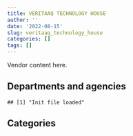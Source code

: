 ```yaml
---
title: VERITAAQ TECHNOLOGY HOUSE
author: ''
date: '2022-08-15'
slug: veritaaq_technology_house
categories: []
tags: []
---
```


<script src="/rmarkdown-libs/htmlwidgets/htmlwidgets.js"></script>
<link href="/rmarkdown-libs/datatables-css/datatables-crosstalk.css" rel="stylesheet" />
<script src="/rmarkdown-libs/datatables-binding/datatables.js"></script>
<script src="/rmarkdown-libs/jquery/jquery-3.6.0.min.js"></script>
<link href="/rmarkdown-libs/dt-core-bootstrap/css/dataTables.bootstrap.min.css" rel="stylesheet" />
<link href="/rmarkdown-libs/dt-core-bootstrap/css/dataTables.bootstrap.extra.css" rel="stylesheet" />
<script src="/rmarkdown-libs/dt-core-bootstrap/js/jquery.dataTables.min.js"></script>
<script src="/rmarkdown-libs/dt-core-bootstrap/js/dataTables.bootstrap.min.js"></script>
<link href="/rmarkdown-libs/crosstalk/css/crosstalk.min.css" rel="stylesheet" />
<script src="/rmarkdown-libs/crosstalk/js/crosstalk.min.js"></script>
<script src="/rmarkdown-libs/htmlwidgets/htmlwidgets.js"></script>
<link href="/rmarkdown-libs/datatables-css/datatables-crosstalk.css" rel="stylesheet" />
<script src="/rmarkdown-libs/datatables-binding/datatables.js"></script>
<script src="/rmarkdown-libs/jquery/jquery-3.6.0.min.js"></script>
<link href="/rmarkdown-libs/dt-core-bootstrap/css/dataTables.bootstrap.min.css" rel="stylesheet" />
<link href="/rmarkdown-libs/dt-core-bootstrap/css/dataTables.bootstrap.extra.css" rel="stylesheet" />
<script src="/rmarkdown-libs/dt-core-bootstrap/js/jquery.dataTables.min.js"></script>
<script src="/rmarkdown-libs/dt-core-bootstrap/js/dataTables.bootstrap.min.js"></script>
<link href="/rmarkdown-libs/crosstalk/css/crosstalk.min.css" rel="stylesheet" />
<script src="/rmarkdown-libs/crosstalk/js/crosstalk.min.js"></script>

Vendor content here.

## Departments and agencies

    ## [1] "Init file loaded"

<div id="htmlwidget-1" style="width:100%;height:auto;" class="datatables html-widget"></div>
<script type="application/json" data-for="htmlwidget-1">{"x":{"style":"bootstrap","filter":"none","vertical":false,"data":[["<a href=\"/departments/aafc-aac/\">Agriculture and Agri-Food Canada | Agriculture et Agroalimentaire Canada<\/a>","<a href=\"/departments/cbsa-asfc/\">Canada Border Services Agency | Agence des services frontaliers du Canada<\/a>","<a href=\"/departments/cic/\">Immigration, Refugees and Citizenship Canada | Immigration, Réfugiés et Citoyenneté Canada<\/a>","<a href=\"/departments/cihr-irsc/\">Canadian Institutes of Health Research | Instituts de recherche en santé du Canada<\/a>","<a href=\"/departments/cnsc-ccsn/\">Canadian Nuclear Safety Commission | Commission canadienne de sûreté nucléaire<\/a>","<a href=\"/departments/cra-arc/\">Canada Revenue Agency | Agence du revenu du Canada<\/a>","<a href=\"/departments/dfatd-maecd/\">Global Affairs Canada | Affaires mondiales Canada<\/a>","<a href=\"/departments/dfo-mpo/\">Fisheries and Oceans Canada | Pêches et Océans Canada<\/a>","<a href=\"/departments/dnd-mdn/\">National Defence | Défense nationale<\/a>","<a href=\"/departments/ec/\">Environment and Climate Change Canada | Environnement et Changement climatique Canada<\/a>","<a href=\"/departments/elections/\">Elections Canada | Élections Canada<\/a>","<a href=\"/departments/esdc-edsc/\">Employment and Social Development Canada | Emploi et Développement social Canada<\/a>","<a href=\"/departments/fin/\">Department of Finance Canada | Ministère des Finances Canada<\/a>","<a href=\"/departments/hc-sc/\">Health Canada | Santé Canada<\/a>","<a href=\"/departments/ic/\">Innovation, Science and Economic Development Canada | Innovation, Sciences et Développement économique Canada<\/a>","<a href=\"/departments/irb-cisr/\">Immigration and Refugee Board of Canada | Commission de l'immigration et du statut de réfugié du Canada<\/a>","<a href=\"/departments/nrcan-rncan/\">Natural Resources Canada | Ressources naturelles Canada<\/a>","<a href=\"/departments/nserc-crsng/\">Natural Sciences and Engineering Research Council of Canada | Conseil de recherches en sciences naturelles et en génie du Canada<\/a>","<a href=\"/departments/osfi-bsif/\">Office of the Superintendent of Financial Institutions Canada | Bureau du surintendant des institutions financières Canada<\/a>","<a href=\"/departments/pc/\">Parks Canada | Parcs Canada<\/a>","<a href=\"/departments/rcmp-grc/\">Royal Canadian Mounted Police | Gendarmerie royale du Canada<\/a>","<a href=\"/departments/ssc-spc/\">Shared Services Canada | Services partagés Canada<\/a>","<a href=\"/departments/tbs-sct/\">Treasury Board of Canada Secretariat | Secrétariat du Conseil du Trésor du Canada<\/a>","<a href=\"/departments/tc/\">Transport Canada | Transports Canada<\/a>"],["$ 1,539,096.33","$ 7,680,277.30","$ 7,615,188.30",null,"$    83,320.62","$21,120,721.73","$ 1,168,241.64",null,"$ 1,431,053.53","$   435,669.16","$   444,532.03","$   901,226.95","$    93,287.15","$   899,749.15","$ 3,850,365.93","$   382,601.65","$   924,283.83",null,"$ 2,603,984.01","$   180,043.03","$ 1,339,553.90","$10,271,168.54","$   682,521.00","$   138,321.19"],["$ 1,310,161.96","$ 9,238,062.20","$11,862,841.45",null,null,"$22,437,878.23","$ 4,148,509.02","$    67,805.09","$   857,572.31","$    33,309.89","$   484,340.87","$   670,028.98",null,"$ 1,329,712.66","$ 5,579,972.67","$   413,606.86","$ 1,117,128.95","$    11,907.28","$ 2,957,034.60","$   141,232.17","$   310,796.98","$11,478,397.97",null,"$   208,327.70"],["$ 1,305,083.26","$12,418,299.99","$12,834,905.67",null,null,"$27,384,209.67","$ 2,573,695.95",null,"$ 1,225,395.98","$   304,785.49","$   240,997.74","$ 1,897,686.27",null,"$ 1,480,768.05","$ 5,482,919.45","$   473,145.04","$ 1,588,072.45","$    65,045.72","$ 4,036,923.82",null,"$   167,962.19","$ 6,733,606.56",null,"$   158,553.19"],["$ 1,237,826.46","$ 8,887,472.63","$13,877,842.52","$    14,125.00",null,"$32,741,243.28","$ 2,630,565.72",null,"$ 1,670,322.77","$   303,952.74","$   196,533.08","$ 2,677,267.86",null,"$ 3,413,921.47","$ 3,439,989.46","$    98,310.00","$ 2,051,556.56",null,"$ 3,117,234.73",null,"$   536,181.18","$ 4,807,866.62",null,"$   538,996.99"]],"container":"<table class=\"table table-striped table-hover row-border order-column display\">\n  <thead>\n    <tr>\n      <th>Department<\/th>\n      <th>2017-2018<\/th>\n      <th>2018-2019<\/th>\n      <th>2019-2020<\/th>\n      <th>2020-2021<\/th>\n    <\/tr>\n  <\/thead>\n<\/table>","options":{"order":[[4,"desc"]],"pageLength":10,"autoWidth":true,"columnDefs":[],"orderClasses":false}},"evals":[],"jsHooks":[]}</script>

## Categories

<div id="htmlwidget-2" style="width:100%;height:auto;" class="datatables html-widget"></div>
<script type="application/json" data-for="htmlwidget-2">{"x":{"style":"bootstrap","filter":"none","vertical":false,"data":[["<a href=\"/categories/1_facilities_and_construction/\">1_facilities_and_construction<\/a>","<a href=\"/categories/11_defence/\">11_defence<\/a>","<a href=\"/categories/2_professional_services/\">2_professional_services<\/a>","<a href=\"/categories/3_information_technology/\">3_information_technology<\/a>","<a href=\"/categories/9_human_capital/\">9_human_capital<\/a>"],["$   688,937.17","$   742,116.36","$ 1,417,893.35","$60,936,260.11",null],["$    73,080.95","$   742,116.36","$ 2,538,253.79","$70,560,753.87","$   744,422.87"],["$   259,685.71","$   744,149.56","$ 2,578,331.35","$75,565,099.96","$ 1,224,789.91"],["$    24,833.33","$   742,116.36","$ 4,392,354.80","$75,971,567.35","$ 1,110,337.22"]],"container":"<table class=\"table table-striped table-hover row-border order-column display\">\n  <thead>\n    <tr>\n      <th>Category<\/th>\n      <th>2017-2018<\/th>\n      <th>2018-2019<\/th>\n      <th>2019-2020<\/th>\n      <th>2020-2021<\/th>\n    <\/tr>\n  <\/thead>\n<\/table>","options":{"order":[[4,"desc"]],"pageLength":20,"autoWidth":true,"columnDefs":[],"orderClasses":false,"lengthMenu":[10,20,25,50,100]}},"evals":[],"jsHooks":[]}</script>
